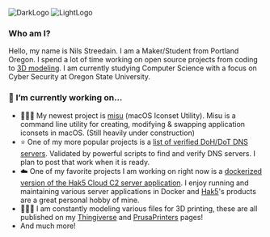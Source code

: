 <!--
# Hi there. I am Nils 👋 . Welcome to my Profile!!!

**nilsstreedain/nilsstreedain** is a ✨ _special_ ✨ repository because its `README.md` (this file) appears on your GitHub profile.

Here are some ideas to get you started:

- 🔭 I’m currently working on ...
- 🌱 I’m currently learning ...
- 👯 I’m looking to collaborate on ...
- 🤔 I’m looking for help with ...
- 💬 Ask me about ...
- 📫 How to reach me: ...
- 😄 Pronouns: ...
- ⚡ Fun fact: ...
-->
![DarkLogo](https://user-images.githubusercontent.com/25465133/158752672-1e2348e7-5b4c-4995-b554-bb898181a539.png#gh-light-mode-only)
![LightLogo](https://user-images.githubusercontent.com/25465133/158752832-45305960-0dad-4ed1-b04d-31b17089e1c7.png#gh-dark-mode-only)
### Who am I?
Hello, my name is Nils Streedain. I am a Maker/Student from Portland Oregon. I spend a lot of time working on open source projects from coding to [3D modeling](https://www.thingiverse.com/nilsstreedain). I am currently studying Computer Science with a focus on Cyber Security at Oregon State University.

### 🔭 I’m currently working on...
- 🧑🏻‍💻 My newest project is [misu](https://github.com/nilsstreedain/misu) (macOS Iconset Utility). Misu is a command line utility for creating, modifying & swapping application iconsets in macOS. (Still heavily under construction)
- ⭐️ One of my more popular projects is a [list of verified DoH/DoT DNS servers](https://github.com/nilsstreedain/Long-List-of-DNS-Servers). Validated by powerful scripts to find and verify DNS servers. I plan to post that work when it is ready.
- ☁️ One of my favorite projects I am working on right now is a [dockerized version of the Hak5 Cloud C2 server application](https://github.com/nilsstreedain/Cloud-C2-Docker). I enjoy running and maintaining various server applications in Docker and [Hak5](https://hak5.org)'s products are a great personal hobby of mine.
- 👨🏻‍🎨 I am constantly modeling various files for 3D printing, these are all published on my [Thingiverse](https://www.thingiverse.com/nilsstreedain) and [PrusaPrinters](https://www.prusaprinters.org/social/1142-nilsstreedain/about) pages!
- And much more!
<!-- - 📜 I also enjoy publishing instructions for personal projects I've done to help others move more quickly down some of the paths I've followed. Some of my favorite include my [personal Raspberry-Pi Docker server setup](https://github.com/nilsstreedain/RPi-Docker-Server-Setup), and my [instructions for enabling macOS DAL plugins](https://github.com/nilsstreedain/macOS-DAL-Webcam-Workaround) (particularly helpful for using unsupported webcams on macOS). -->
